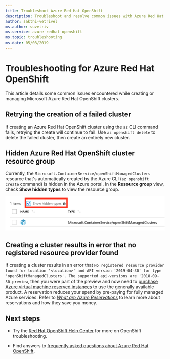 ```yaml
---
title: Troubleshoot Azure Red Hat OpenShift
description: Troubleshoot and resolve common issues with Azure Red Hat OpenShift
author: sakthi-vetrivel
ms.author: suvetriv
ms.service: azure-redhat-openshift
ms.topic: troubleshooting
ms.date: 05/08/2019
---
```


# Troubleshooting for Azure Red Hat OpenShift

This article details some common issues encountered while creating or managing Microsoft Azure Red Hat OpenShift clusters.

## Retrying the creation of a failed cluster

If creating an Azure Red Hat OpenShift cluster using the `az` CLI command fails, retrying the create will continue to fail.
Use `az openshift delete` to delete the failed cluster, then create an entirely new cluster.

## Hidden Azure Red Hat OpenShift cluster resource group

Currently, the `Microsoft.ContainerService/openShiftManagedClusters` resource that's automatically created by the Azure CLI (`az openshift create` command) is hidden in the Azure portal. In the **Resource group** view, check **Show hidden types** to view the resource group.

![Screenshot of the hidden type checkbox in the portal](./media/aro-portal-hidden-type.png)

## Creating a cluster results in error that no registered resource provider found

If creating a cluster results in an error that `No registered resource provider found for location '<location>' and API version '2019-04-30' for type 'openShiftManagedClusters'. The supported api-versions are '2018-09-30-preview`, then you were part of the preview and now need to [purchase Azure virtual machine reserved instances](https://aka.ms/openshift/buy) to use the generally available product. A reservation reduces your spend by pre-paying for fully managed Azure services. Refer to [*What are Azure Reservations*](../cost-management-billing/reservations/save-compute-costs-reservations.md) to learn more about reservations and how they save you money.

## Next steps

- Try the [Red Hat OpenShift Help Center](https://help.openshift.com/) for more on OpenShift troubleshooting.

- Find answers to [frequently asked questions about Azure Red Hat OpenShift](openshift-faq.yml).